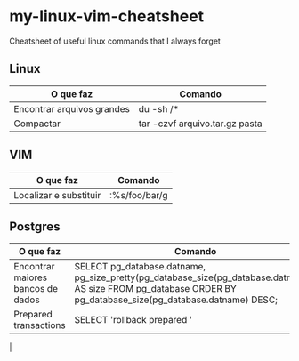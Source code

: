 # my-linux-vim-cheatsheet
Cheatsheet of useful linux commands that I always forget

## Linux

|O que faz   | Comando  |  
|---|---|
|Encontrar arquivos grandes| du -sh /* |  
|Compactar   | tar -czvf arquivo.tar.gz pasta  |   


## VIM

|O que faz| Comando|
|---|---|
|Localizar e substituir| :%s/foo/bar/g|

## Postgres

|O que faz| Comando|
|---|---|
|Encontrar maiores bancos de dados | SELECT pg_database.datname, pg_size_pretty(pg_database_size(pg_database.datname)) AS size FROM pg_database ORDER BY pg_database_size(pg_database.datname) DESC; |
|Prepared transactions | SELECT 'rollback prepared ' || gid || ';' FROM pg_prepared_xacts WHERE CURRENT_TIMESTAMP - prepared > '1 min';
|
